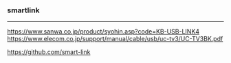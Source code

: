### smartlink
---
https://www.sanwa.co.jp/product/syohin.asp?code=KB-USB-LINK4
https://www.elecom.co.jp/support/manual/cable/usb/uc-tv3/UC-TV3BK.pdf

https://github.com/smart-link


```
```

```
```

```
```


